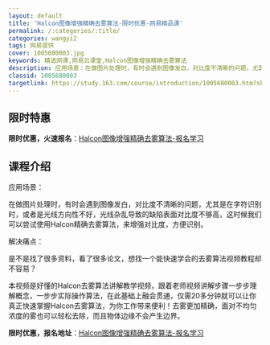 ```yaml
---
layout: default
title: 'Halcon图像增强精确去雾算法-限时优惠-网易精品课'
permalink: /:categories/:title/
categories: wangyi2
tags: 网易提供
cover: 1005680003.jpg
keywords: 精选网课,网易云课堂,Halcon图像增强精确去雾算法
description: 应用场景：在做图片处理时，有时会遇到图像发白，对比度不清晰的问题，尤其是在字符识别时，或者是光线方向性不好，光线杂乱导致
classid: 1005680003
targetlink: https://study.163.com/course/introduction/1005680003.htm?share=1&shareId=1025206652&utm_campaign=share&utm_medium=iphoneShare&utm_source=&utm_u=1025206652
---
```


## 限时特惠

**限时优惠，火速报名**：[Halcon图像增强精确去雾算法-报名学习](https://study.163.com/course/introduction/1005680003.htm?share=1&shareId=1025206652&utm_campaign=share&utm_medium=iphoneShare&utm_source=&utm_u=1025206652)

## 课程介绍

应用场景：

在做图片处理时，有时会遇到图像发白，对比度不清晰的问题，尤其是在字符识别时，或者是光线方向性不好，光线杂乱导致的缺陷表面对比度不够高，这时候我们可以尝试使用Halcon精确去雾算法，来增强对比度，方便识别。

解决痛点：

是不是找了很多资料，看了很多论文，想找一个能快速学会的去雾算法视频教程却不容易？

本视频是好懂的Halcon去雾算法讲解教学视频，跟着老师视频讲解步骤一步步理解概念，一步步实际操作算法，在此基础上融会贯通，仅需20多分钟就可以让你真正快速掌握Halcon去雾算法，为你工作带来便利！去雾更加精确，面对不均匀浓度的雾也可以轻松去除，而且物体边缘不会产生边界。

**限时优惠，报名地址**：[Halcon图像增强精确去雾算法-报名学习](https://study.163.com/course/introduction/1005680003.htm?share=1&shareId=1025206652&utm_campaign=share&utm_medium=iphoneShare&utm_source=&utm_u=1025206652)

